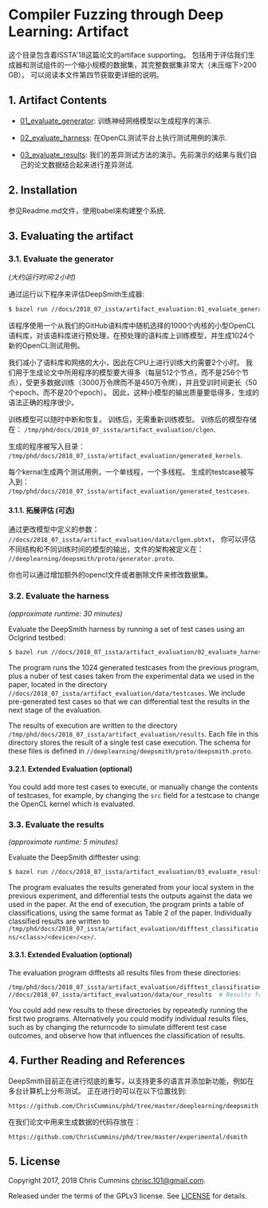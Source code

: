 # Compiler Fuzzing through Deep Learning: Artifact


这个目录包含着ISSTA'18这篇论文的artiface supporting。
包括用于评估我们生成器和测试组件的一个缩小规模的数据集，其完整数据集非常大（未压缩下>200 GB）。
可以阅读本文件第四节获取更详细的说明。


## 1. Artifact Contents

 * [01_evaluate_generator](01_evaluate_generator.py): 训练神经网络模型以生成程序的演示.

 * [02_evaluate_harness](02_evaluate_harness.py): 在OpenCL测试平台上执行测试用例的演示.

 * [03_evaluate_results](03_evaluate_results.py): 我们的差异测试方法的演示。先前演示的结果与我们自己的论文数据结合起来进行差异测试.


## 2. Installation

参见Readme.md文件，使用babel来构建整个系统.


## 3. Evaluating the artifact

### 3.1. Evaluate the generator
*(大约运行时间:2小时)*

通过运行以下程序来评估DeepSmith生成器:
```sh
$ bazel run //docs/2018_07_issta/artifact_evaluation:01_evaluate_generator
```

该程序使用一个从我们的GitHub语料库中随机选择的1000个内核的小型OpenCL语料库，对该语料库进行预处理，在预处理的语料库上训练模型，并生成1024个新的OpenCL测试用例。

我们减小了语料库和网络的大小，因此在CPU上进行训练大约需要2个小时。 我们用于生成论文中所用程序的模型要大得多（每层512个节点，而不是256个节点），受更多数据训练（3000万令牌而不是450万令牌），并且受训时间更长（50个epoch，而不是20个epoch）。 因此，这种小模型的输出质量要低得多，生成的语法正确的程序很少。

训练模型可以随时中断和恢复。 训练后，无需重新训练模型。 训练后的模型存储在：
`/tmp/phd/docs/2018_07_issta/artifact_evaluation/clgen`.

生成的程序被写入目录： 
`/tmp/phd/docs/2018_07_issta/artifact_evaluation/generated_kernels`. 

每个kernal生成两个测试用例，一个单线程，一个多线程。 生成的testcase被写入到：
`/tmp/phd/docs/2018_07_issta/artifact_evaluation/generated_testcases`.

#### 3.1.1. 拓展评估 (可选)

通过更改模型中定义的参数：
`//docs/2018_07_issta/artifact_evaluation/data/clgen.pbtxt`，
你可以评估不同结构和不同训练时间的模型的输出，文件的架构被定义在：
`//deeplearning/deepsmith/proto/generator.proto`.

你也可以通过增加额外的opencl文件或者删除文件来修改数据集。


### 3.2. Evaluate the harness

*(approximate runtime: 30 minutes)*


Evaluate the DeepSmith harness by running a set of test cases using an 
Oclgrind testbed:

```sh
$ bazel run //docs/2018_07_issta/artifact_evaluation/02_evaluate_harness
```

The program runs the 1024 generated testcases from the previous program, plus
a nuber of test cases taken from the experimental data we used in the paper, 
located in the directory 
`//docs/2018_07_issta/artifact_evaluation/data/testcases`. We include 
pre-generated test cases so that we can differential test the results in the
next stage of the evaluation.

The results of execution are written to the directory
`/tmp/phd/docs/2018_07_issta/artifact_evaluation/results`. Each file in this
directory stores the result of a single test case execution. The schema for
these files is defined in `//deeplearning/deepsmith/proto/deepsmith.proto`.


#### 3.2.1. Extended Evaluation (optional)

You could add more test cases to execute, or manually change the contents of
testcases, for example, by changing the `src` field for a testcase to change
the OpenCL kernel which is evaluated.


### 3.3. Evaluate the results

*(approximate runtime: 5 minutes)*

Evaluate the DeepSmith difftester using:

```sh
$ bazel run //docs/2018_07_issta/artifact_evaluation/03_evaluate_results
```

The program evaluates the results generated from your local system in the
previous experiment, and differential tests the outputs against the data we
used in the paper. At the end of execution, the program prints a table of
classifications, using the same format as Table 2 of the paper. Individually
classified results are written to
`/tmp/phd/docs/2018_07_issta/artifact_evaluation/difftest_classifications/<class>/<device>/<±>/`.


#### 3.3.1. Extended Evaluation (optional)

The evaluation program difftests all results files from these directories:

```sh
/tmp/phd/docs/2018_07_issta/artifact_evaluation/difftest_classifications  # Results from your system
//docs/2018_07_issta/artifact_evaluation/data/our_results  # Results from our machines
```

You could add new results to these directories by repeatedly running the first
two programs. Alternatively you could modify individual results files, such as 
by changing the returncode to simulate different test case outcomes, and 
observe how that influences the classification of results.


## 4. Further Reading and References

DeepSmith目前正在进行彻底的重写，以支持更多的语言并添加新功能，例如在多台计算机上分布测试。 正在进行的可以在以下位置找到:

    https://github.com/ChrisCummins/phd/tree/master/deeplearning/deepsmith

在我们论文中用来生成数据的代码存放在：

    https://github.com/ChrisCummins/phd/tree/master/experimental/dsmith


## 5. License

Copyright 2017, 2018 Chris Cummins <chrisc.101@gmail.com>.

Released under the terms of the GPLv3 license. See
[LICENSE](/docs/2018_07_issta/artifact_evaluation/LICENSE) for details.
